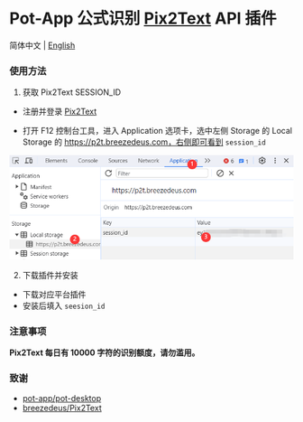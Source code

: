 # Pot-App 公式识别 [Pix2Text](https://p2t.breezedeus.com/) API 插件

简体中文 | [English](https://github.com/ygguorun/pot-app-recognize-plugin-pix2text/blob/main/README_EN.md)

### 使用方法

1. 获取 Pix2Text SESSION_ID

  - 注册并登录 [Pix2Text](https://p2t.breezedeus.com/)

  - 打开 F12 控制台工具，进入 Application 选项卡，选中左侧 Storage 的 Local Storage 的 https://p2t.breezedeus.com，右侧即可看到 `session_id`

  ![](./assets/image1.png)

2. 下载插件并安装

  - 下载对应平台插件
  - 安装后填入 `seesion_id`

### 注意事项

**Pix2Text 每日有 10000 字符的识别额度，请勿滥用。**

### 致谢

- [pot-app/pot-desktop](https://github.com/pot-app/pot-desktop)
- [breezedeus/Pix2Text](https://github.com/breezedeus/Pix2Text)

